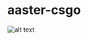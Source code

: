 # aaster-csgo
![alt text](https://github.com/ny-4/aaster-csgo/blob/master/branding/github-splash.png?raw=true)
